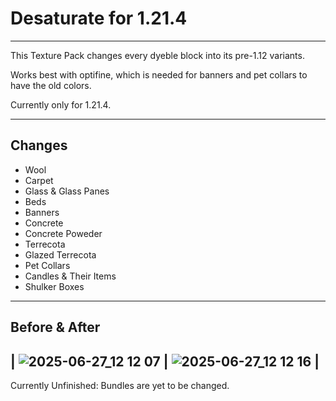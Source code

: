 # Desaturate for 1.21.4
---

This Texture Pack changes every dyeble block into its pre-1.12 variants.  

Works best with optifine, which is needed for banners and pet collars to have the old colors.  

Currently only for 1.21.4.  

---
## Changes
- Wool
- Carpet
- Glass & Glass Panes
- Beds
- Banners
- Concrete
- Concrete Poweder
- Terrecota
- Glazed Terrecota
- Pet Collars
- Candles & Their Items
- Shulker Boxes
---
## Before & After
| ![2025-06-27_12 12 07](https://github.com/user-attachments/assets/90b5bea5-7652-4c05-b494-2ffe6866ca58)
 | ![2025-06-27_12 12 16](https://github.com/user-attachments/assets/00c3459b-828f-4a0f-86fe-3606d1b7e720)
 |
---
Currently Unfinished: Bundles are yet to be changed.


